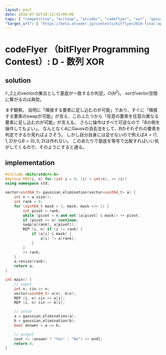 ```yaml
---
layout: post
date: 2018-07-02T20:13:41+09:00
tags: [ "competitive", "writeup", "atcoder", "codeflyer", "xor", "gaussian-elimination" ]
"target_url": [ "https://beta.atcoder.jp/contests/bitflyer2018-final-open/tasks/bitflyer2018_final_d" ]
---
```


# codeFlyer （bitFlyer Programming Contest）: D - 数列 XOR

## solution

$\mathbb{F}\_2$上のvectorの集合として基底が一致するか判定。$O(N^2)$。
xorがvector空間に繋がるのは典型。

まず観察。
自明に「隣接する要素に足し込むのが可能」であり、すぐに「隣接する要素のswapが可能」が言え、このふたつから「任意の要素を任意の異なる要素に足し込むのが可能」が言える。
さらに操作はすべて可逆なので「$B$の側を操作してもよい」。
なんとなく$A$にGaussの消去法をして、$B$のそれぞれの要素を判定できるか見ればよさそう。
しかし自分自身には足せないので例えば$A = (1, 1, 2)$から$B = (0, 0, 2)$は作れない。
このあたりで基底を等号で比較すればいい気がしてくるので、そのようにすると通る。

## implementation

``` c++
#include <bits/stdc++.h>
#define REP(i, n) for (int i = 0; (i) < int(n); ++ (i))
using namespace std;

vector<uint64_t> gaussian_elimination(vector<uint64_t> a) {
    int n = a.size();
    int rank = 0;
    for (uint64_t mask = 1; mask; mask <<= 1) {
        int pivot = rank;
        while (pivot < n and not (a[pivot] & mask)) ++ pivot;
        if (pivot >= n) continue;
        swap(a[rank], a[pivot]);
        REP (i, n) if (i != rank) {
            if (a[i] & mask) {
                a[i] ^= a[rank];
            }
        }
        ++ rank;
    }
    a.resize(rank);
    return a;
}

int main() {
    // input
    int n; cin >> n;
    vector<uint64_t> a(n), b(n);
    REP (i, n) cin >> a[i];
    REP (i, n) cin >> b[i];

    // solve
    a = gaussian_elimination(a);
    b = gaussian_elimination(b);
    bool answer = a == b;

    // output
    cout << (answer ? "Yes" : "No") << endl;
    return 0;
}
```
